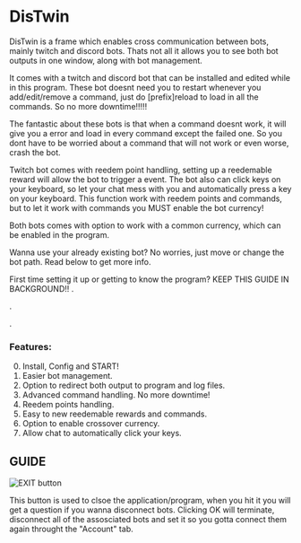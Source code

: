# DisTwin

DisTwin is a frame which enables cross communication between bots, mainly twitch and discord bots. Thats not all it allows you to see both bot outputs in one window, along with bot management.

It comes with a twitch and discord bot that can be installed and edited while in this program. These bot doesnt need you to restart whenever you add/edit/remove a command, just do [prefix]reload to load in all the commands. So no more downtime!!!!!

The fantastic about these bots is that when a command doesnt work, it will give you a error and load in every command except the failed one. So you dont have to be worried about a command that will not work or even worse, crash the bot.

Twitch bot comes with reedem point handling, setting up a reedemable reward will allow the bot to trigger a event.
The bot also can click keys on your keyboard, so let your chat mess with you and automatically press a key on your keyboard. This function work with reedem points and commands, but to let it work with commands you MUST enable the bot currency!

Both bots comes with option to work with a common currency, which can be enabled in the program.

Wanna use your already existing bot? No worries, just move or change the bot path. Read below to get more info.
 
First time setting it up or getting to know the program? KEEP THIS GUIDE IN BACKGROUND!!
.

.

.
### Features:

0. Install, Config and START!
1. Easier bot management.
2. Option to redirect both output to program and log files.
3. Advanced command handling. No more downtime!
4. Reedem points handling.
5. Easy to new reedemable rewards and commands.
6. Option to enable crossover currency.
7. Allow chat to automatically click your keys.



## GUIDE
![EXIT button](http://wiad.tk/images/DisTwin/Exit.png)

This button is used to clsoe the application/program, when you hit it you will get a question if you wanna disconnect bots. Clicking OK will terminate, disconnect all of the assosciated bots and set it so you gotta connect them again throught the "Account" tab.
 
